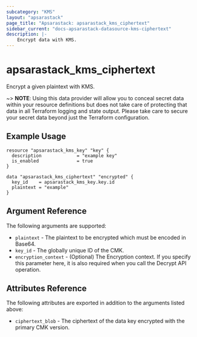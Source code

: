 ```yaml
---
subcategory: "KMS"
layout: "apsarastack"
page_title: "Apsarastack: apsarastack_kms_ciphertext"
sidebar_current: "docs-apsarastack-datasource-kms-ciphertext"
description: |-
    Encrypt data with KMS.
---
```


# apsarastack\_kms\_ciphertext

Encrypt a given plaintext with KMS. 

~> **NOTE**: Using this data provider will allow you to conceal secret data within your resource definitions but does not take care of protecting that data in all Terraform logging and state output. Please take care to secure your secret data beyond just the Terraform configuration.

## Example Usage

```
resource "apsarastack_kms_key" "key" {
  description             = "example key"
  is_enabled              = true
}

data "apsarastack_kms_ciphertext" "encrypted" {
  key_id    = apsarastack_kms_key.key.id
  plaintext = "example"
}
```

## Argument Reference

The following arguments are supported:

* `plaintext` - The plaintext to be encrypted which must be encoded in Base64.
* `key_id` - The globally unique ID of the CMK.
* `encryption_context` -
  (Optional) The Encryption context. If you specify this parameter here, it is also required when you call the Decrypt API operation. 

## Attributes Reference

The following attributes are exported in addition to the arguments listed above:

* `ciphertext_blob` - The ciphertext of the data key encrypted with the primary CMK version.
